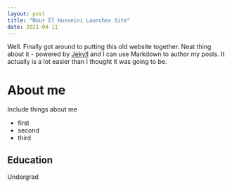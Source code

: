 ```yaml
---
layout: post
title: "Nour El Husseini Launches Site"
date: 2021-04-11
---
```


Well. Finally got around to putting this old website together. Neat thing about it - powered by [Jekyll](http://jekyllrb.com) and I can use Markdown to author my posts. It actually is a lot easier than I thought it was going to be.

# About me

Include things about me
* first
* second 
* third

## Education
Undergrad
